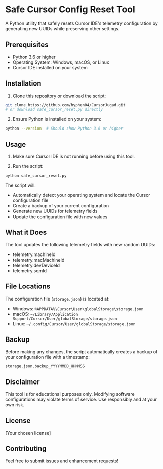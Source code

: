 # Safe Cursor Config Reset Tool

A Python utility that safely resets Cursor IDE's telemetry configuration by generating new UUIDs while preserving other settings.

## Prerequisites

- Python 3.6 or higher
- Operating System: Windows, macOS, or Linux
- Cursor IDE installed on your system

## Installation

1. Clone this repository or download the script:
```bash
git clone https://github.com/hyphen04/CursorJugad.git
# or download safe_cursor_reset.py directly
```

2. Ensure Python is installed on your system:
```bash
python --version  # Should show Python 3.6 or higher
```

## Usage

1. Make sure Cursor IDE is not running before using this tool.

2. Run the script:
```bash
python safe_cursor_reset.py
```

The script will:
- Automatically detect your operating system and locate the Cursor configuration file
- Create a backup of your current configuration
- Generate new UUIDs for telemetry fields
- Update the configuration file with new values

## What it Does

The tool updates the following telemetry fields with new random UUIDs:
- telemetry.machineId
- telemetry.macMachineId
- telemetry.devDeviceId
- telemetry.sqmId

## File Locations

The configuration file (`storage.json`) is located at:
- Windows: `%APPDATA%\Cursor\User\globalStorage\storage.json`
- macOS: `~/Library/Application Support/Cursor/User/globalStorage/storage.json`
- Linux: `~/.config/Cursor/User/globalStorage/storage.json`

## Backup

Before making any changes, the script automatically creates a backup of your configuration file with a timestamp:
```
storage.json.backup_YYYYMMDD_HHMMSS
```

## Disclaimer

This tool is for educational purposes only. Modifying software configurations may violate terms of service. Use responsibly and at your own risk.

## License

[Your chosen license]

## Contributing

Feel free to submit issues and enhancement requests! 